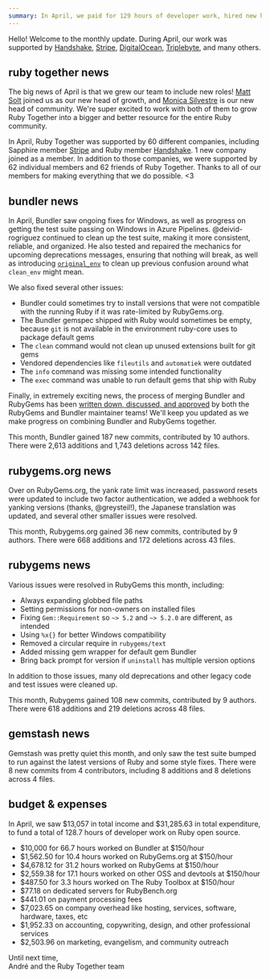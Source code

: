```yaml
---
summary: In April, we paid for 129 hours of developer work, hired new heads of community and growth, and saw a huge amount of work done on Bundler and RubyGems.
---
```


Hello! Welcome to the monthly update. During April, our work was supported by [Handshake](https://handshake.org), [Stripe](https://stripe.com), [DigitalOcean](https://www.digitalocean.com), [Triplebyte](https://triplebyte.com/os/rubytogether), and many others.

## ruby together news

The big news of April is that we grew our team to include new roles! [Matt Solt](https://twitter.com/mattsolt) joined us as our new head of growth, and [Monica Silvestre](https://twitter.com/monicasilvestre) is our new head of community. We're super excited to work with both of them to grow Ruby Together into a bigger and better resource for the entire Ruby community.

In April, Ruby Together was supported by 60 different companies, including Sapphire member [Stripe](https://stripe.com) and Ruby member [Handshake](https://handshake.org). 1 new company joined as a member. In addition to those companies, we were supported by 62 individual members and 62 friends of Ruby Together. Thanks to all of our members for making everything that we do possible. &lt;3

## bundler news

In April, Bundler saw ongoing fixes for Windows, as well as progress on getting the test suite passing on Windows in Azure Pipelines. @deivid-rogriguez continued to clean up the test suite, making it more consistent, reliable, and organized. He also tested and repaired the mechanics for upcoming deprecations messages, ensuring that nothing will break, as well as introducing [`original_env`](https://github.com/bundler/bundler/pull/7052) to clean up previous confusion around what `clean_env` might mean.

We also fixed several other issues:
  - Bundler could sometimes try to install versions that were not compatible with the running Ruby if it was rate-limited by RubyGems.org.
  - The Bundler gemspec shipped with Ruby would sometimes be empty, because `git` is not available in the environment ruby-core uses to package default gems
  - The `clean` command would not clean up unused extensions built for git gems
  - Vendored dependencies like `fileutils` and `automatiek` were outdated
  - The `info` command was missing some intended functionality
  - The `exec` command was unable to run default gems that ship with Ruby

Finally, in extremely exciting news, the process of merging Bundler and RubyGems has been [written down, discussed, and approved](https://github.com/bundler/rfcs/pull/18/) by both the RubyGems and Bundler maintainer teams! We'll keep you updated as we make progress on combining Bundler and RubyGems together.

This month, Bundler gained 187 new commits, contributed by 10 authors. There were 2,613 additions and 1,743 deletions across 142 files.

## rubygems.org news

Over on RubyGems.org, the yank rate limit was increased, password resets were updated to include two factor authentication, we added a webhook for yanking versions (thanks, @greysteil!), the Japanese translation was updated, and several other smaller issues were resolved.

This month, Rubygems.org gained 36 new commits, contributed by 9 authors. There were 668 additions and 172 deletions across 43 files.

## rubygems news

Various issues were resolved in RubyGems this month, including:

  - Always expanding globbed file paths
  - Setting permissions for non-owners on installed files
  - Fixing `Gem::Requirement` so `~> 5.2` and `~> 5.2.0` are different, as intended
  - Using `%x{}` for better Windows compatibility
  - Removed a circular require in `rubygems/text`
  - Added missing gem wrapper for default gem Bundler
  - Bring back prompt for version if `uninstall` has multiple version options

In addition to those issues, many old deprecations and other legacy code and test issues were cleaned up.

This month, Rubygems gained 108 new commits, contributed by 9 authors. There were 618 additions and 219 deletions across 48 files.

## gemstash news

Gemstash was pretty quiet this month, and only saw the test suite bumped to run against the latest versions of Ruby and some style fixes. There were 8 new commits from 4 contributors, including 8 additions and 8 deletions across 4 files.

## budget &amp; expenses

In April, we saw $13,057 in total income and $31,285.63 in total expenditure, to fund a total of 128.7 hours of developer work on Ruby open source.

* $10,000 for 66.7 hours worked on Bundler at $150/hour
* $1,562.50 for 10.4 hours worked on RubyGems.org at $150/hour
* $4,678.12 for 31.2 hours worked on RubyGems at $150/hour
* $2,559.38 for 17.1 hours worked on other OSS and devtools at $150/hour
* $487.50 for 3.3 hours worked on The Ruby Toolbox at $150/hour
* $77.18 on dedicated servers for RubyBench.org
* $441.01 on payment processing fees
* $7,023.65 on company overhead like hosting, services, software, hardware, taxes, etc
* $1,952.33 on accounting, copywriting, design, and other professional services
* $2,503.96 on marketing, evangelism, and community outreach


Until next time,<br>
André and the Ruby Together team
